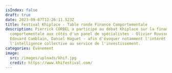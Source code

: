 ```yaml
---
isIndex: false
draft: true
date: 2023-09-07T12:26:11.523Z
title: Festival Khiplace - Table ronde Finance Comportementale
description: Pierrick CORBEL a participé au débat Khiplace sur la finance
  comportementale aux côtés d'un panel de spécialistes - Olivier Rousseau,
  Edouard Camblain, Daniel Haguet - afin d'évoquer notamment l'intérêt de
  l'intelligence collective au service de l'investissement.
categories: Évènement
image:
  src: /images/uploads/khif.jpg
  credit: https://www.khifestival.com/
---
```

